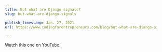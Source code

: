 ```yaml
---
title: But what are Django signals?
slug: but-what-are-django-signals

publish_timestamp: Jan. 27, 2021
url: https://www.codingforentrepreneurs.com/blog/but-what-are-django-signals/

---
```



Watch this one on [YouTube](https://www.youtube.com/watch?v=rEX50LJrFuU).
